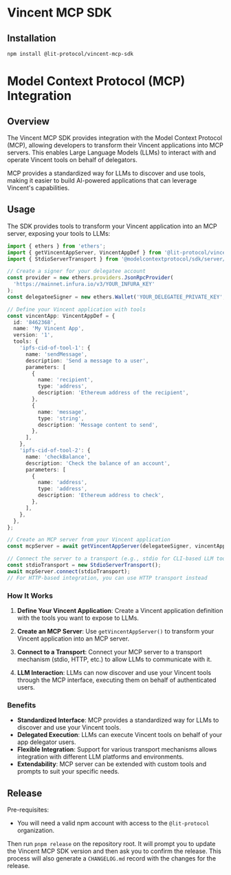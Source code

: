 # Vincent MCP SDK

## Installation

```
npm install @lit-protocol/vincent-mcp-sdk
```

# Model Context Protocol (MCP) Integration

## Overview

The Vincent MCP SDK provides integration with the Model Context Protocol (MCP), allowing developers to transform their Vincent applications into MCP servers. This enables Large Language Models (LLMs) to interact with and operate Vincent tools on behalf of delegators.

MCP provides a standardized way for LLMs to discover and use tools, making it easier to build AI-powered applications that can leverage Vincent's capabilities.

## Usage

The SDK provides tools to transform your Vincent application into an MCP server, exposing your tools to LLMs:

```typescript
import { ethers } from 'ethers';
import { getVincentAppServer, VincentAppDef } from '@lit-protocol/vincent-mcp-sdk';
import { StdioServerTransport } from '@modelcontextprotocol/sdk/server/stdio.js';

// Create a signer for your delegatee account
const provider = new ethers.providers.JsonRpcProvider(
  'https://mainnet.infura.io/v3/YOUR_INFURA_KEY'
);
const delegateeSigner = new ethers.Wallet('YOUR_DELEGATEE_PRIVATE_KEY', provider);

// Define your Vincent application with tools
const vincentApp: VincentAppDef = {
  id: '8462368',
  name: 'My Vincent App',
  version: '1',
  tools: {
    'ipfs-cid-of-tool-1': {
      name: 'sendMessage',
      description: 'Send a message to a user',
      parameters: [
        {
          name: 'recipient',
          type: 'address',
          description: 'Ethereum address of the recipient',
        },
        {
          name: 'message',
          type: 'string',
          description: 'Message content to send',
        },
      ],
    },
    'ipfs-cid-of-tool-2': {
      name: 'checkBalance',
      description: 'Check the balance of an account',
      parameters: [
        {
          name: 'address',
          type: 'address',
          description: 'Ethereum address to check',
        },
      ],
    },
  },
};

// Create an MCP server from your Vincent application
const mcpServer = await getVincentAppServer(delegateeSigner, vincentApp);

// Connect the server to a transport (e.g., stdio for CLI-based LLM tools)
const stdioTransport = new StdioServerTransport();
await mcpServer.connect(stdioTransport);
// For HTTP-based integration, you can use HTTP transport instead
```

### How It Works

1. **Define Your Vincent Application**: Create a Vincent application definition with the tools you want to expose to LLMs.

2. **Create an MCP Server**: Use `getVincentAppServer()` to transform your Vincent application into an MCP server.

3. **Connect to a Transport**: Connect your MCP server to a transport mechanism (stdio, HTTP, etc.) to allow LLMs to communicate with it.

4. **LLM Interaction**: LLMs can now discover and use your Vincent tools through the MCP interface, executing them on behalf of authenticated users.

### Benefits

- **Standardized Interface**: MCP provides a standardized way for LLMs to discover and use your Vincent tools.
- **Delegated Execution**: LLMs can execute Vincent tools on behalf of your app delegator users.
- **Flexible Integration**: Support for various transport mechanisms allows integration with different LLM platforms and environments.
- **Extendability**: MCP server can be extended with custom tools and prompts to suit your specific needs.

## Release

Pre-requisites:

- You will need a valid npm account with access to the `@lit-protocol` organization.

Then run `pnpm release` on the repository root. It will prompt you to update the Vincent MCP SDK version and then ask you to confirm the release.
This process will also generate a `CHANGELOG.md` record with the changes for the release.
